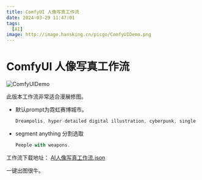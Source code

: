 ```yaml
---
title: ComfyUI 人像写真工作流
date: 2024-03-29 11:47:01
tags:
  [AI]
image: http://image.hansking.cn/picgo/ComfyUIDemo.png
---
```


# ComfyUI 人像写真工作流

![ComfyUIDemo](http://image.hansking.cn/picgo/ComfyUIDemo.png)

此版本工作流非常适合漫展修图。

- 默认prompt为霓虹赛博城市。

  ```js
  Dreampolis, hyper-detailed digital illustration, cyberpunk, single girl with techsuite hoodie and headphones in the street, neon lights, lighting bar, city, cyberpunk city, film still, backpack, in megapolis, pro-lighting, high-res, masterpiece, (/qingning/), (\MBTI\), (\shen ming shao nv\)
  ```

- segment anything 分割选取

  ```js
  People with weapons.
  ```

  
工作流下载地址：
[AI人像写真工作流.json](https://image.hansking.cn/file/AI%E4%BA%BA%E5%83%8F%E5%86%99%E7%9C%9F%E5%B7%A5%E4%BD%9C%E6%B5%81.json)



一键出图很牛。
